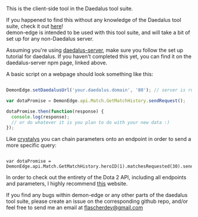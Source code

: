 This is the client-side tool in the Daedalus tool suite.

If you happened to find this without any knowledge of the Daedalus tool suite, check it out [here](https://github.com/Flascher/Daedalus)!  
demon-edge is intended to be used with this tool suite, and will take a bit of set up for any non-Daedalus server.

Assuming you're using [daedalus-server](https://www.npmjs.com/package/daedalus-server), make sure you follow the set up tutorial for daedalus. If you haven't completed this yet, you can find it on the daedalus-server npm page, linked above.

A basic script on a webpage should look something like this:

```javascript

DemonEdge.setDaedalusUrl('your.daedalus.domain', '80'); // server is running on port 80

var dotaPromise = DemonEdge.api.Match.GetMatchHistory.sendRequest();

dotaPromise.then(function(response) {
  console.log(response);
  // or do whatever it is you plan to do with your new data :)
});

```

Like [crystalys](https://www.npmjs.com/package/crystalys) you can chain parameters onto an endpoint in order to send a more specific query:

```

var dotaPromise = DemonEdge.api.Match.GetMatchHistory.heroID(1).matchesRequested(30).sendRequest();

```

In order to check out the entirety of the Dota 2 API, including all endpoints and parameters, I highly recommend [this](http://steamwebapi.azurewebsites.net/) website.

If you find any bugs within demon-edge or any other parts of the daedalus tool suite, please create an issue on the corresponding github repo, and/or feel free to send me an email at flascherdev@gmail.com
